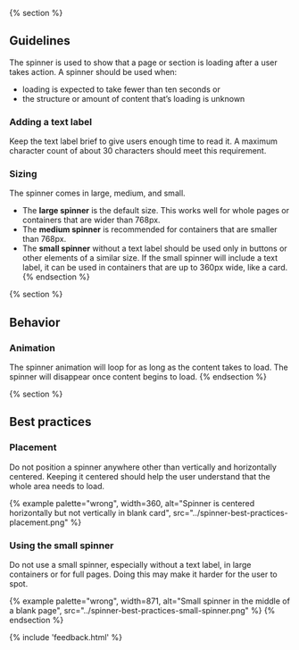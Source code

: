 {% section %}
## Guidelines

The spinner is used to show that a page or section is loading after a user takes action. A spinner should be used when:

- loading is expected to take fewer than ten seconds or
- the structure or amount of content that’s loading is unknown

### Adding a text label

Keep the text label brief to give users enough time to read it. A maximum character count of about 30 characters should meet this requirement.

### Sizing

The spinner comes in large, medium, and small.

- The **large spinner** is the default size. This works well for whole pages or containers that are wider than 768px.
- The **medium spinner** is recommended for containers that are smaller than 768px.
- The **small spinner** without a text label should be used only in buttons or other elements of a similar size. If the small spinner will include a text label, it can be used in containers that are up to 360px wide, like a card.
{% endsection %}

{% section %}
## Behavior

### Animation

The spinner animation will loop for as long as the content takes to load. The spinner will disappear once content begins to load.
{% endsection %}

{% section %}
## Best practices

### Placement

Do not position a spinner anywhere other than vertically and horizontally centered. Keeping it centered should help the user understand that the whole area needs to load.

{% example palette="wrong",
           width=360,
           alt="Spinner is centered horizontally but not vertically in blank card",
           src="../spinner-best-practices-placement.png" %}

### Using the small spinner

Do not use a small spinner, especially without a text label, in large containers or for full pages. Doing this may make it harder for the user to spot.

{% example palette="wrong",
           width=871,
           alt="Small spinner in the middle of a blank page",
           src="../spinner-best-practices-small-spinner.png" %}
{% endsection %}

{% include 'feedback.html' %}